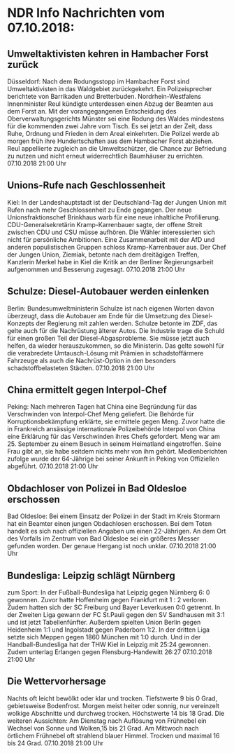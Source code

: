 # NDR Info Nachrichten vom 07.10.2018:


## Umweltaktivisten kehren in Hambacher Forst zurück
Düsseldorf: Nach dem Rodungsstopp im Hambacher Forst sind Umweltaktivisten in das Waldgebiet zurückgekehrt. Ein Polizeisprecher berichtete von Barrikaden und Bretterbuden. Nordrhein-Westfalens Innenminister Reul kündigte unterdessen einen Abzug der Beamten aus dem Forst an. Mit der vorangegangenen Entscheidung des Oberverwaltungsgerichts Münster sei eine Rodung des Waldes mindestens für die kommenden zwei Jahre vom Tisch. Es sei jetzt an der Zeit, dass Ruhe, Ordnung und Frieden in dem Areal einkehrten. Die Polizei werde ab morgen früh ihre Hundertschaften aus dem Hambacher Forst abziehen. Reul appellierte zugleich an die Umweltschützer, die Chance zur Befriedung zu nutzen und nicht erneut widerrechtlich Baumhäuser zu errichten. 07.10.2018 21:00 Uhr 

## Unions-Rufe nach Geschlossenheit
Kiel: In der Landeshauptstadt ist der Deutschland-Tag der Jungen Union mit Rufen nach mehr Geschlossenheit zu Ende gegangen. Der neue Unionsfraktionschef Brinkhaus warb für eine neue inhaltliche Profilierung. CDU-Generalsekretärin Kramp-Karrenbauer sagte, der offene Streit zwischen CDU und CSU müsse aufhören. Die Wähler interessierten sich nicht für persönliche Ambitionen. Eine Zusammenarbeit mit der AfD und anderen populistischen Gruppen schloss Kramp-Karrenbauer aus. Der Chef der Jungen Union, Ziemiak, betonte nach dem dreitägigen Treffen, Kanzlerin Merkel habe in Kiel die Kritik an der Berliner Regierungsarbeit aufgenommen und Besserung zugesagt. 07.10.2018 21:00 Uhr 

## Schulze: Diesel-Autobauer werden einlenken
Berlin: Bundesumweltministerin Schulze ist nach eigenen Worten davon überzeugt, dass die Autobauer am Ende für die Umsetzung des Diesel-Konzepts der Regierung mit zahlen werden. Schulze betonte im ZDF, das gelte auch für die Nachrüstung älterer Autos. Die Industrie trage die Schuld für einen großen Teil der Diesel-Abgasprobleme. Sie müsse jetzt auch helfen, da wieder herauszukommen, so die Ministerin. Das gelte sowohl für die verabredete Umtausch-Lösung mit Prämien in schadstoffärmere Fahrzeuge als auch die Nachrüst-Option in den besonders schadstoffbelasteten Städten. 07.10.2018 21:00 Uhr 

## China ermittelt gegen Interpol-Chef
Peking: Nach mehreren Tagen hat China eine Begründung für das Verschwinden von Interpol-Chef Meng geliefert. Die Behörde für Korruptionsbekämpfung erklärte, sie ermittele gegen Meng. Zuvor hatte die in Frankreich ansässige internationale Polizeibehörde Interpol von China eine Erklärung für das Verschwinden ihres Chefs gefordert. Meng war am 25. September zu einem Besuch in seinem Heimatland eingetroffen. Seine Frau gibt an, sie habe seitdem nichts mehr von ihm gehört. Medienberichten zufolge wurde der 64-Jährige bei seiner Ankunft in Peking von Offiziellen abgeführt. 07.10.2018 21:00 Uhr 

## Obdachloser von Polizei in Bad Oldesloe erschossen
Bad Oldesloe: Bei einem Einsatz der Polizei in der Stadt im Kreis Stormarn hat ein Beamter einen jungen Obdachlosen erschossen. Bei dem Toten handelt es sich nach offiziellen Angaben um einen 22-Jährigen. An dem Ort des Vorfalls im Zentrum von Bad Oldesloe sei ein größeres Messer gefunden worden. Der genaue Hergang ist noch unklar. 07.10.2018 21:00 Uhr 

## Bundesliga: Leipzig schlägt Nürnberg
zum Sport: In der Fußball-Bundesliga hat Leipzig gegen Nürnberg 6: 0 gewonnen. Zuvor hatte Hoffenheim gegen Frankfurt mit 1 : 2 verloren. Zudem hatten sich der SC Freiburg und Bayer Leverkusen 0:0 getrennt. In der Zweiten Liga gewann der FC St.Pauli gegen den SV Sandhausen mit 3:1 und ist jetzt Tabellenfünfter. Außerdem spielten Union Berlin gegen Heidenheim 1:1 und Ingolstadt gegen Paderborn 1:2. In der dritten Liga setzte sich Meppen gegen 1860 München mit 1:0 durch. Und in der Handball-Bundesliga hat der THW Kiel in Leipzig mit 25:24 gewonnen. Zudem unterlag Erlangen gegen Flensburg-Handewitt 26:27 07.10.2018 21:00 Uhr 

## Die Wettervorhersage
Nachts oft leicht bewölkt oder klar und trocken. Tiefstwerte 9 bis 0 Grad, gebietsweise Bodenfrost. Morgen meist heiter oder sonnig, nur vereinzelt wolkige Abschnitte und durchweg trocken. Höchstwerte 14 bis 18 Grad. Die weiteren Aussichten: Am Dienstag nach Auflösung von Frühnebel ein Wechsel von Sonne und Wolken,15 bis 21 Grad. Am Mittwoch nach örtlichem Frühnebel oft strahlend blauer Himmel. Trocken und maximal 16 bis 24 Grad. 07.10.2018 21:00 Uhr 
